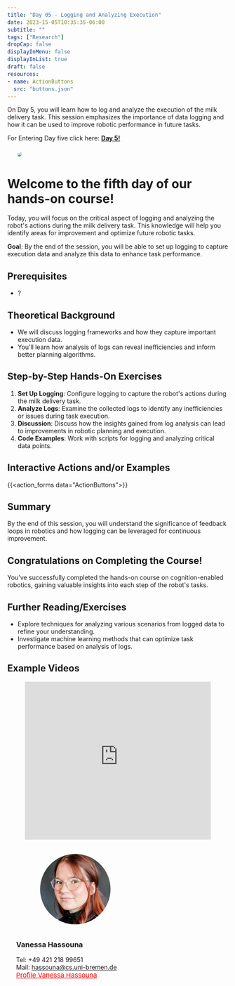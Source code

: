 ```yaml
---
title: "Day 05 - Logging and Analyzing Execution"
date: 2023-15-05T10:35:35-06:00
subtitle: ""
tags: ["Research"]
dropCap: false
displayInMenu: false
displayInList: true
draft: false
resources:
- name: ActionButtons
  src: "buttons.json"
---
```

<div class="hidde-after-preview">
On Day 5, you will learn how to log and analyze the execution of the milk delivery task.
This session emphasizes the importance of data logging and how it can be used to improve robotic performance in future tasks.

For Entering Day five click here:
<a class="btn btn-success" target="_blank" href="day5/"><b>Day 5!</b></a>
</div>

<!--more-->

<div class="main-well-flex-container" style="margin:20px;align-items: center;">
  <div style="flex:30%;">
      <img src="logging_analysis.png" width="200" style="clip-path: circle(35%);">
  </div>
</div> 

<h1> Welcome to the fifth day of our hands-on course!</h1>
Today, you will focus on the critical aspect of logging and analyzing the robot's actions during the milk delivery task. This knowledge will help you identify areas for improvement and optimize future robotic tasks.

**Goal**: By the end of the session, you will be able to set up logging to capture execution data and analyze this data to enhance task performance.

## Prerequisites
- ?

## Theoretical Background
- We will discuss logging frameworks and how they capture important execution data.
- You’ll learn how analysis of logs can reveal inefficiencies and inform better planning algorithms.

## Step-by-Step Hands-On Exercises
1. **Set Up Logging**: Configure logging to capture the robot's actions during the milk delivery task.
2. **Analyze Logs**: Examine the collected logs to identify any inefficiencies or issues during task execution.
3. **Discussion**: Discuss how the insights gained from log analysis can lead to improvements in robotic planning and execution.
4. **Code Examples**: Work with scripts for logging and analyzing critical data points.

Interactive Actions and/or Examples
---

{{<action_forms data="ActionButtons">}}

## Summary
By the end of this session, you will understand the significance of feedback loops in robotics and how logging can be leveraged for continuous improvement.

## Congratulations on Completing the Course!
You’ve successfully completed the hands-on course on cognition-enabled robotics, gaining valuable insights into each step of the robot's tasks.

## Further Reading/Exercises
- Explore techniques for analyzing various scenarios from logged data to refine your understanding.
- Investigate machine learning methods that can optimize task performance based on analysis of logs.

Example Videos
---

<figure class="video_container">
  <iframe width="100%" height="360" src="https://www.youtube.com/embed/another_video_id?si=j3CB2Sj4itd_1qlC" title="YouTube video player" frameborder="0" allow="accelerometer; autoplay; clipboard-write; encrypted-media; gyroscope; picture-in-picture; web-share" allowfullscreen="true"></iframe>
</figure>

<div class="main-well-flex-container" style="margin:20px;align-items: center;">

  <div style="flex:30%;">
      <img src="img/vanessa.jpg" style="clip-path: circle(35%);">
  </div>

  <div style="flex:70%;">
       <h3> Vanessa Hassouna</h3>
    Tel:  +49 421 218 99651 <br>
    Mail:     <a href="mailto:hassouna@cs.uni-bremen.de">hassouna@cs.uni-bremen.de</a> <br>
      <a style="color:red" href="https://ai.uni-bremen.de/team/vanessa_hassouna">
      <span style="font-size: 15px;">Profile Vanessa Hassouna</span>
    </a>
  </div>
</div>
